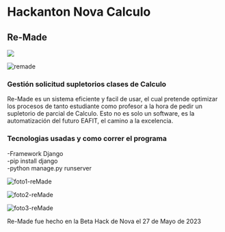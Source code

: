  # Hackanton Nova Calculo
 ## Re-Made ##
 [![](https://visitcount.itsvg.in/api?id=gotaluism&label=Visits&icon=4&pretty=false)](https://visitcount.itsvg.in)
 
 ![remade](https://github.com/gotaluism/HackantonNova-Calculo/assets/76192117/66aee991-f09b-47b1-9878-eea2b6d9f6f9)

<h3>Gestión solicitud supletorios clases de Calculo</h3>

 Re-Made es un sistema eficiente y facil de usar, el cual pretende optimizar los procesos de tanto estudiante como profesor a la hora de
 pedir un supletorio de parcial de Calculo. Esto no es solo un software, es la automatización del futuro EAFIT, el camino a la excelencia.

<h3>Tecnologias usadas y como correr el programa</h3>
-Framework Django<br>
-pip install django <br>
-python manage.py runserver<br>
 
 ![foto1-reMade](https://github.com/gotaluism/HackantonNova-Calculo/assets/76192117/f2076025-9147-499f-9c99-b4031f8254fd)

 ![foto2-reMade](https://github.com/gotaluism/HackantonNova-Calculo/assets/76192117/0d20e011-1e60-49a0-937e-a2e173e4a1bc)

 ![foto3-reMade](https://github.com/gotaluism/HackantonNova-Calculo/assets/76192117/ff4547b7-0faa-494a-a74b-4a07a53f5199)

Re-Made fue hecho en la Beta Hack de Nova el 27 de Mayo de 2023
